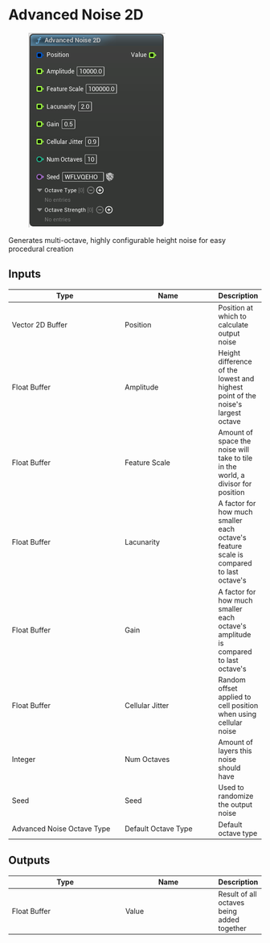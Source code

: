 # Advanced Noise 2D

<div align="left" data-full-width="false">

<figure><img src="Advanced_Noise_2D.png" alt=""><figcaption></figcaption></figure>

</div>

Generates multi-octave, highly configurable height noise for easy procedural creation

## Inputs

<table>
<thead><tr><th width="250">Type</th><th width="200">Name</th><th>Description</th></tr></thead>
<tbody>
<tr><td>Vector 2D Buffer</td><td>Position</td><td>Position at which to calculate output noise</td></tr>
<tr><td>Float Buffer</td><td>Amplitude</td><td>Height difference of the lowest and highest point of the noise's largest octave</td></tr>
<tr><td>Float Buffer</td><td>Feature Scale</td><td>Amount of space the noise will take to tile in the world, a divisor for position</td></tr>
<tr><td>Float Buffer</td><td>Lacunarity</td><td>A factor for how much smaller each octave's feature scale is compared to last octave's</td></tr>
<tr><td>Float Buffer</td><td>Gain</td><td>A factor for how much smaller each octave's amplitude is compared to last octave's</td></tr>
<tr><td>Float Buffer</td><td>Cellular Jitter</td><td>Random offset applied to cell position when using cellular noise</td></tr>
<tr><td>Integer</td><td>Num Octaves</td><td>Amount of layers this noise should have</td></tr>
<tr><td>Seed</td><td>Seed</td><td>Used to randomize the output noise</td></tr>
<tr><td>Advanced Noise Octave Type</td><td>Default Octave Type</td><td>Default octave type</td></tr>
</tbody>
</table>

## Outputs

<table>
<thead><tr><th width="250">Type</th><th width="200">Name</th><th>Description</th></tr></thead>
<tbody>
<tr><td>Float Buffer</td><td>Value</td><td>Result of all octaves being added together</td></tr>
</tbody>
</table>